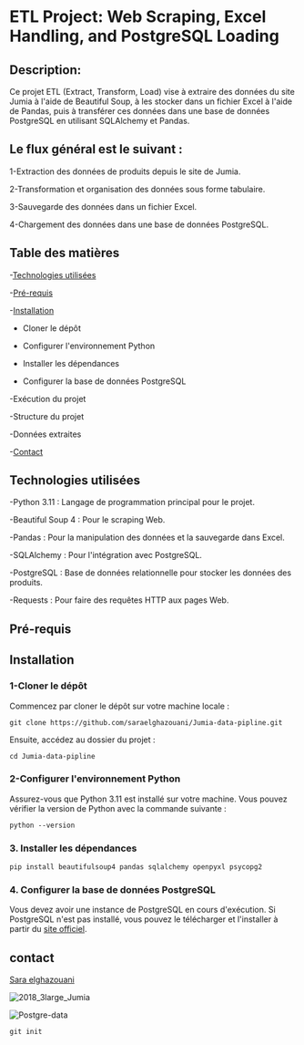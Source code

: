 # ETL Project: Web Scraping, Excel Handling, and PostgreSQL Loading


## Description:

Ce projet ETL (Extract, Transform, Load) vise à extraire des données du site Jumia à l'aide de Beautiful Soup, à les stocker dans un fichier Excel à l'aide de Pandas, puis à transférer ces données dans une base de données PostgreSQL en utilisant SQLAlchemy et Pandas.

## Le flux général est le suivant :

1-Extraction des données de produits depuis le site de Jumia.

2-Transformation et organisation des données sous forme tabulaire.

3-Sauvegarde des données dans un fichier Excel.

4-Chargement des données dans une base de données PostgreSQL.

## Table des matières

-[Technologies utilisées](#technologies-utilisées)

-[Pré-requis](#pré-requis)

-[Installation](#installation)

* Cloner le dépôt

* Configurer l'environnement Python

* Installer les dépendances

* Configurer la base de données PostgreSQL

-Exécution du projet

-Structure du projet

-Données extraites

-[Contact](#contact)

## Technologies utilisées

-Python 3.11 : Langage de programmation principal pour le projet.

-Beautiful Soup 4 : Pour le scraping Web.

-Pandas : Pour la manipulation des données et la sauvegarde dans Excel.

-SQLAlchemy : Pour l'intégration avec PostgreSQL.

-PostgreSQL : Base de données relationnelle pour stocker les données des produits.

-Requests : Pour faire des requêtes HTTP aux pages Web.

## Pré-requis


## Installation 
### 1-Cloner le dépôt
Commencez par cloner le dépôt sur votre machine locale :
```
git clone https://github.com/saraelghazouani/Jumia-data-pipline.git
```
Ensuite, accédez au dossier du projet :
```
cd Jumia-data-pipline
```
### 2-Configurer l'environnement Python
Assurez-vous que Python 3.11 est installé sur votre machine. Vous pouvez vérifier la version de Python avec la commande suivante :
```
python --version
```
### 3. Installer les dépendances
```
pip install beautifulsoup4 pandas sqlalchemy openpyxl psycopg2
```
### 4. Configurer la base de données PostgreSQL
Vous devez avoir une instance de PostgreSQL en cours d'exécution. Si PostgreSQL n'est pas installé, vous pouvez le télécharger et l'installer à partir du [site officiel](https://www.postgresql.org/).
## contact
[Sara elghazouani](https://www.linkedin.com/in/sara-el-ghazouani-378047268/?lipi=urn%3Ali%3Apage%3Ad_flagship3_feed%3BzhqlcgsPQZOomNE3aGUlbQ%3D%3D)







![2018_3large_Jumia](https://github.com/user-attachments/assets/6422d54e-ae5c-4a37-8d3b-eb57ac69135c)


![Postgre-data](https://github.com/user-attachments/assets/4fce3a85-7b12-402f-92e3-f125e41eaf29)


```
git init

```


